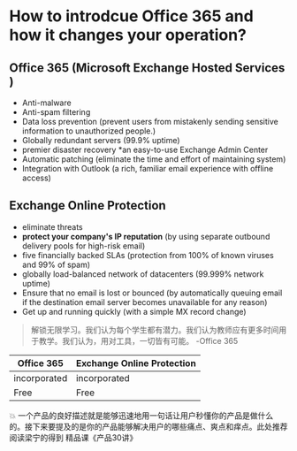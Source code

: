 # How to introdcue Office 365 and how it changes your operation? 

## Office 365 (Microsoft Exchange Hosted Services )
* Anti-malware 
* Anti-spam filtering
* Data loss prevention (prevent users from mistakenly sending sensitive information to unauthorized people.) 
* Globally redundant servers (99.9% uptime) 
* premier disaster recovery
*an easy-to-use Exchange Admin Center
* Automatic patching (eliminate the time and effort of maintaining system)
* Integration with Outlook (a rich, familiar email experience with offline access)

## Exchange Online Protection 
- eliminate threats 
- **protect your company's IP reputation** (by using separate outbound delivery pools for high-risk email)
- five financially backed SLAs (protection from 100% of known viruses and 99% of spam)
- globally load-balanced network of datacenters (99.999% network uptime)
- Ensure that no email is lost or bounced (by automatically queuing email if the destination email server becomes unavailable for any reason)
- Get up and running quickly (with a simple MX record change)

> 解锁无限学习。我们认为每个学生都有潜力。我们认为教师应有更多时间用于教学。我们认为，用对工具，一切皆有可能。
> -Office 365

Office 365 | Exchange Online Protection
----------- | -------------------------
incorporated | incorporated 
Free         | Free 

:boom:
一个产品的良好描述就是能够迅速地用一句话让用户秒懂你的产品是做什么的。接下来要提及的是你的产品能够解决用户的哪些痛点、爽点和痒点。此处推荐阅读梁宁的得到
精品课《产品30讲》
